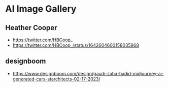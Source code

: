 # AI Image Gallery

## Heather Cooper

* https://twitter.com/HBCoop_
* https://twitter.com/HBCoop_/status/1642604600158035968

## designboom

* https://www.designboom.com/design/gaudi-zaha-hadid-midjourney-ai-generated-cars-starchitects-02-17-2023/
